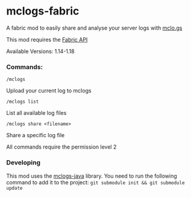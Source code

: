 # mclogs-fabric
A fabric mod to easily share and analyse your server logs with [mclo.gs](https://mclo.gs)

This mod requires the [Fabric API](https://www.curseforge.com/minecraft/mc-mods/fabric-api)

Available Versions: 1.14-1.18

### Commands:
    /mclogs
Upload your current log to mclogs
    
    /mclogs list
List all available log files

    /mclogs share <filename>
Share a specific log file

All commands require the permission level 2

### Developing
This mod uses the [mclogs-java](https://github.com/aternosorg/mclogs-java) library.
You need to run the following command to add it to the project:
`git submodule init && git submodule update`